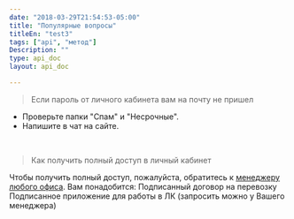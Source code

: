 ```yaml
---
date: "2018-03-29T21:54:53-05:00"
title: "Популярные вопросы"
titleEn: "test3"
tags: ["api", "метод"]
Description: ""
type: api_doc
layout: api_doc

---
```


  

> Если пароль от личного кабинета вам на почту не пришел 

* Проверьте папки "Спам" и "Несрочные".
* Напишите в чат на сайте.  

<br/>

> Как получить полный доступ в личный кабинет

Чтобы получить полный доступ, пожалуйста, обратитесь к <a href="http://www.fesco.ru/contacts/" target="_blank">менеджеру любого офиса</a>. Вам понадобится:
Подписанный договор на перевозку
Подписанное приложение для работы в ЛК (запросить можно у Вашего менеджера)

